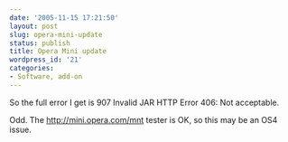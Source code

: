 ```yaml
---
date: '2005-11-15 17:21:50'
layout: post
slug: opera-mini-update
status: publish
title: Opera Mini update
wordpress_id: '21'
categories:
- Software, add-on
---
```


So the full error I get is 
907 Invalid JAR
HTTP Error 406: Not acceptable.

Odd. The http://mini.opera.com/mnt tester is OK, so this may be an OS4 issue.
